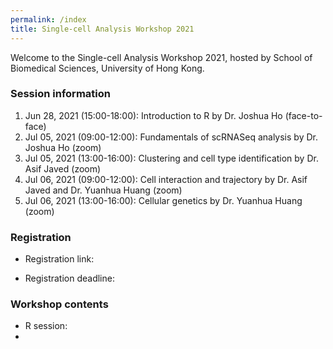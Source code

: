 ```yaml
---
permalink: /index
title: Single-cell Analysis Workshop 2021
---
```



Welcome to the Single-cell Analysis Workshop 2021, hosted by School of 
Biomedical Sciences, University of Hong Kong.


### Session information

1. Jun 28, 2021 (15:00-18:00): Introduction to R by Dr. Joshua Ho (face-to-face)
2. Jul 05, 2021 (09:00-12:00): Fundamentals of scRNASeq analysis by Dr. Joshua Ho (zoom)
3. Jul 05, 2021 (13:00-16:00): Clustering and cell type identification by Dr. Asif Javed (zoom)
4. Jul 06, 2021 (09:00-12:00): Cell interaction and trajectory by Dr. Asif Javed and Dr. Yuanhua Huang (zoom)
5. Jul 06, 2021 (13:00-16:00): Cellular genetics by Dr. Yuanhua Huang (zoom)


### Registration

* Registration link:

* Registration deadline:

### Workshop contents

* R session: 
* 

